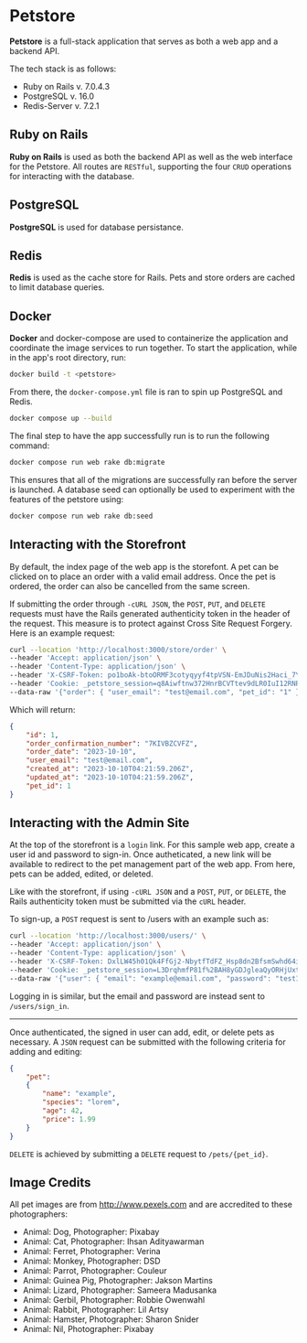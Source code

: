 # Petstore

**Petstore** is a full-stack application that serves as both a web app and a backend API.

The tech stack is as follows:
- Ruby on Rails v. 7.0.4.3
- PostgreSQL v. 16.0
- Redis-Server v. 7.2.1

## Ruby on Rails

**Ruby on Rails** is used as both the backend API as well as the web interface for the Petstore. All routes are `RESTful`, supporting the four `CRUD` operations for interacting with the database.

## PostgreSQL

**PostgreSQL** is used for database persistance.

## Redis

**Redis** is used as the cache store for Rails. Pets and store orders are cached to limit database queries.

## Docker

**Docker** and docker-compose are used to containerize the application and coordinate the image services to run together. To start the application, while in the app's root directory, run:

```bash
docker build -t <petstore>
```

From there, the `docker-compose.yml` file is ran to spin up PostgreSQL and Redis.

```bash
docker compose up --build
```

The final step to have the app successfully run is to run the following command:

```bash
docker compose run web rake db:migrate
```

This ensures that all of the migrations are successfully ran before the server is launched. A database seed can optionally be used to experiment with the features of the petstore using:

```bash
docker compose run web rake db:seed
```

## Interacting with the Storefront

By default, the index page of the web app is the storefont. A pet can be clicked on to place an order with a valid email address. Once the pet is ordered, the order can also be cancelled from the same screen.

If submitting the order through `-cURL JSON`, the `POST`, `PUT`, and `DELETE` requests must have the Rails generated authenticity token in the header of the request. This measure is to protect against Cross Site Request Forgery. Here is an example request:

```bash
curl --location 'http://localhost:3000/store/order' \
--header 'Accept: application/json' \
--header 'Content-Type: application/json' \
--header 'X-CSRF-Token: po1boAk-btoORMF3cotyqyyf4tpVSN-EmJDuNis2Haci_7YpL6XU-PetOJ8jLoTu9Wka56ehl5BLvhucW1CkGw' \
--header 'Cookie: _petstore_session=q8Aiwftnw372HnrBCVTtev9dLR0IuI12RNPtpGRUZxp%2Fh8rkShqf05zKDLpSTcgbfyx9wynvDR69UeEUaE7LxmyTXDLL96GFWbRDtsPbeQyHqxsGxFBMD5XpTszTml62Bnsen0DbUgEX7TKPdSWKsNej390aBvycFVDC0ra5RUyjnrpHR0lBBWs%2FUdcQ4tq2NqJ%2FB3r2DlY%2BKcZKzMFTRu74%2Fni9pgFSClWow9n6Z3jvBD0ZC%2F7jeuhD9hkywsGOwzbU8reDgLXC8VITo7mOhq3JSp8f5gWDOQ%3D%3D--0FK1WNjtpa%2Bfszg1--dKTN9WeGSzBfpOfJw8D9uQ%3D%3D' \
--data-raw '{"order": { "user_email": "test@email.com", "pet_id": "1" }}'
```

Which will return:

```JSON
{
    "id": 1,
    "order_confirmation_number": "7KIVBZCVFZ",
    "order_date": "2023-10-10",
    "user_email": "test@email.com",
    "created_at": "2023-10-10T04:21:59.206Z",
    "updated_at": "2023-10-10T04:21:59.206Z",
    "pet_id": 1
}
```

## Interacting with the Admin Site

At the top of the storefront is a `login` link. For this sample web app, create a user id and password to sign-in. Once autheticated, a new link will be available to redirect to the pet management part of the web app. From here, pets can be added, edited, or deleted.

Like with the storefront, if using `-cURL JSON` and a `POST`, `PUT`, or `DELETE`, the Rails authenticity token must be submitted via the `cURL` header.

To sign-up, a `POST` request is sent to /users with an example such as:

```bash
curl --location 'http://localhost:3000/users/' \
--header 'Accept: application/json' \
--header 'Content-Type: application/json' \
--header 'X-CSRF-Token: DxlLW45h01Qk4FfGj2-NbytfTdFZ_Hsp8dn2BfsmSwhd64iy5-VueVZ2LuFuihI9j0wo5dEJzWcZHxadsCkAXQ' \
--header 'Cookie: _petstore_session=L3DrqhmfP81f%2BAH8yGDJgleaQyORHjUxtGJg0%2F0gJfe6swBiZM6txS923NxZXipXloT7LM%2FHEpE6SH9mj%2BngTZApyt8%2FkJHyv%2FqCzcpxhq8%2F7l%2FlA4SYQ30EhPJ9hdrhegk%2B0Z8W4LaL9qYH%2BPgwirkzgZYaAenNFoiz0th6l9Oc%2BHL%2FsjLOad8fpLW9WjUB0crU%2FvIjsgK%2FNLzTaF4tojB0%2FIOmTI16GN%2BlKsGkH6gcrg3QAq%2F%2FmsRT8ggJPBspBnmKyJDGeqGlVp1KTqHBbbOZw%2FUi%2F5Ula%2BIDf4O1AZcxhbhFJ5Z0hsu7YSY%2B3YmkbXDUeo0uucyWsPfXLkQNk4ltqWMYhQEKBEo4R8z2g%2FKSvMb1akmxSu9IPAe%2BkXPzsFvFBcSHZDGJ--TdE91R1YXX6hXQ9S--ErJRgl1eNcefi9SMEsp8PQ%3D%3D' \
--data-raw '{"user": { "email": "example@email.com", "password": "test1234!", "password_confirmation": "test1234!" }}'
```

Logging in is similar, but the email and password are instead sent to `/users/sign_in`.

---

Once authenticated, the signed in user can add, edit, or delete pets as necessary. A `JSON` request can be submitted with the following criteria for adding and editing:

```JSON
{
    "pet":
    {
        "name": "example",
        "species": "lorem",
        "age": 42,
        "price": 1.99
    }
}
```

`DELETE` is achieved by submitting a `DELETE` request to `/pets/{pet_id}`.

## Image Credits

All pet images are from http://www.pexels.com and are accredited to these photographers:
- Animal: Dog,        Photographer: Pixabay
- Animal: Cat,        Photographer: Ihsan Adityawarman
- Animal: Ferret,     Photographer: Verina
- Animal: Monkey,     Photographer: DSD
- Animal: Parrot,     Photographer: Couleur
- Animal: Guinea Pig, Photographer: Jakson Martins
- Animal: Lizard,     Photographer: Sameera Madusanka
- Animal: Gerbil,     Photographer: Robbie Owenwahl
- Animal: Rabbit,     Photographer: Lil Artsy
- Animal: Hamster,    Photographer: Sharon Snider
- Animal: Nil,        Photographer: Pixabay
